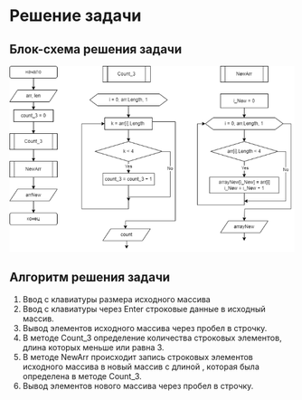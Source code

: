 # Решение задачи
## Блок-схема решения задачи ##
![Блок-схема](block_diagram.png)

## Алгоритм решения задачи ##
1. Ввод с клавиатуры размера исходного массива
2. Ввод с клавиатуры через Enter строковые данные в исходный массив.
3. Вывод элементов исходного массива через пробел в строчку.
4. В методе Count_3 определение количества строковых элементов, длина которых меньше или равна 3.
5. В методе NewArr происходит запись строковых элементов исходного массива в новый массив с длиной , которая была определена в методе Count_3.
6. Вывод элементов нового массива через пробел в строчку.